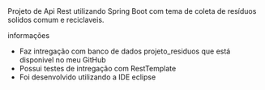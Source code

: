 ##   

Projeto de Api Rest utilizando Spring Boot com tema de coleta de resíduos solidos comum e reciclaveis.

informações 

- Faz intregação com banco de dados projeto_residuos que está disponivel no meu GitHub
- Possui testes de intregação com RestTemplate
- Foi desenvolvido utilizando a IDE eclipse
